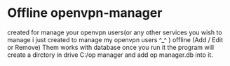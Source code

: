 # Offline openvpn-manager
created for manage your openvpn users(or any other services you wish to manage i just created to manage my openvpn users ^_^ ) offline (Add / Edit or Remove) Them works with database once you run it 
the program will create a dirctory in drive C:/op manager and add op manager.db into it.

